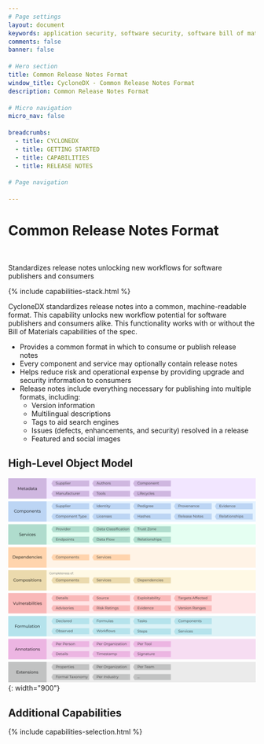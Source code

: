 ```yaml
---
# Page settings
layout: document
keywords: application security, software security, software bill of material, SBOM, BOM, open source, supply chain, specification, spdx, license, package url, purl, cpe
comments: false
banner: false

# Hero section
title: Common Release Notes Format
window_title: CycloneDX - Common Release Notes Format
description: Common Release Notes Format

# Micro navigation
micro_nav: false

breadcrumbs:
  - title: CYCLONEDX
  - title: GETTING STARTED
  - title: CAPABILITIES
  - title: RELEASE NOTES

# Page navigation
    
---
```


# Common Release Notes Format

&nbsp;<!-- without this hack, the dropdown menu has issues due to h1 and h2 happening right after each other -->

<div id="capabilities-section">
<p class="large-quote">Standardizes release notes unlocking new workflows for software publishers and consumers</p>
{% include capabilities-stack.html %}
</div>

CycloneDX standardizes release notes into a common, machine-readable format. This capability unlocks new workflow
potential for software publishers and consumers alike. This functionality works with or without the Bill of Materials
capabilities of the spec.

- Provides a common format in which to consume or publish release notes
- Every component and service may optionally contain release notes
- Helps reduce risk and operational expense by providing upgrade and security information to consumers
- Release notes include everything necessary for publishing into multiple formats, including:
  - Version information
  - Multilingual descriptions
  - Tags to aid search engines
  - Issues (defects, enhancements, and security) resolved in a release
  - Featured and social images

## High-Level Object Model

![CycloneDX Object Model Swimlane](../../theme/assets/images/CycloneDX-Object-Model-Swimlane.svg){: width="900"}

## Additional Capabilities
{% include capabilities-selection.html %}
